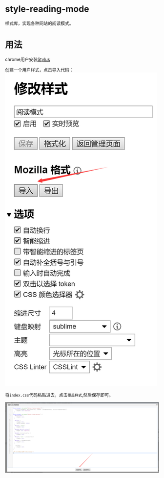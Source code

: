 # style-reading-mode
样式库，实现各种网站的阅读模式。

# 用法
chrome用户安装[Stylus](https://chrome.google.com/webstore/detail/stylus/clngdbkpkpeebahjckkjfobafhncgmne)

创建一个用户样式，点击导入代码：
![](images/001.png)

将`index.css`代码粘贴进去，点击`覆盖样式`,然后保存即可。

![](images/002.png)
